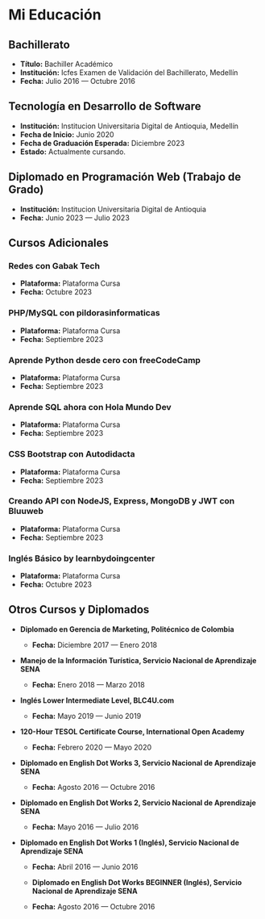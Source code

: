 # Mi Educación

## Bachillerato
- **Título:** Bachiller Académico
- **Institución:** Icfes Examen de Validación del Bachillerato, Medellín
- **Fecha:** Julio 2016 — Octubre 2016

## Tecnología en Desarrollo de Software
- **Institución:** Institucion Universitaria Digital de Antioquia, Medellín
- **Fecha de Inicio:** Junio 2020
- **Fecha de Graduación Esperada:** Diciembre 2023
- **Estado:** Actualmente cursando.

## Diplomado en Programación Web (Trabajo de Grado)
- **Institución:** Institucion Universitaria Digital de Antioquia
- **Fecha:** Junio 2023 — Julio 2023

## Cursos Adicionales
### Redes con Gabak Tech
- **Plataforma:** Plataforma Cursa
- **Fecha:** Octubre 2023

### PHP/MySQL con pildorasinformaticas
- **Plataforma:** Plataforma Cursa
- **Fecha:** Septiembre 2023

### Aprende Python desde cero con freeCodeCamp
- **Plataforma:** Plataforma Cursa
- **Fecha:** Septiembre 2023

### Aprende SQL ahora con Hola Mundo Dev
- **Plataforma:** Plataforma Cursa
- **Fecha:** Septiembre 2023

### CSS Bootstrap con Autodidacta
- **Plataforma:** Plataforma Cursa
- **Fecha:** Septiembre 2023

### Creando API con NodeJS, Express, MongoDB y JWT con Bluuweb
- **Plataforma:** Plataforma Cursa
- **Fecha:** Septiembre 2023

### Inglés Básico by learnbydoingcenter
- **Plataforma:** Plataforma Cursa
- **Fecha:** Octubre 2023

## Otros Cursos y Diplomados
- **Diplomado en Gerencia de Marketing, Politécnico de Colombia**
  - **Fecha:** Diciembre 2017 — Enero 2018

- **Manejo de la Información Turística, Servicio Nacional de Aprendizaje SENA**
  - **Fecha:** Enero 2018 — Marzo 2018

- **Inglés Lower Intermediate Level, BLC4U.com**
  - **Fecha:** Mayo 2019 — Junio 2019

- **120-Hour TESOL Certificate Course, International Open Academy**
  - **Fecha:** Febrero 2020 — Mayo 2020

- **Diplomado en English Dot Works 3, Servicio Nacional de Aprendizaje SENA**
  - **Fecha:** Agosto 2016 — Octubre 2016

- **Diplomado en English Dot Works 2, Servicio Nacional de Aprendizaje SENA**
  - **Fecha:** Mayo 2016 — Julio 2016

- **Diplomado en English Dot Works 1 (Inglés), Servicio Nacional de Aprendizaje SENA**
  - **Fecha:** Abril 2016 — Junio 2016

  - **Diplomado en English Dot Works BEGINNER  (Inglés), Servicio Nacional de Aprendizaje SENA**
  - **Fecha:** Agosto 2016 — Octubre 2016


